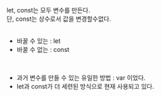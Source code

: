 let, const는 모두 변수를 만든다. <br>
단, const는 상수로서 값을 변경할수없다. <br>
<br>
- 바꿀 수 있는 : let
- 바꿀 수 없는 : const

<br>

- 과거 변수를 만들 수 있는 유일한 방법 : var 이었다.
- let과 const가 더 세련된 방식으로 현재 사용되고 있다.
